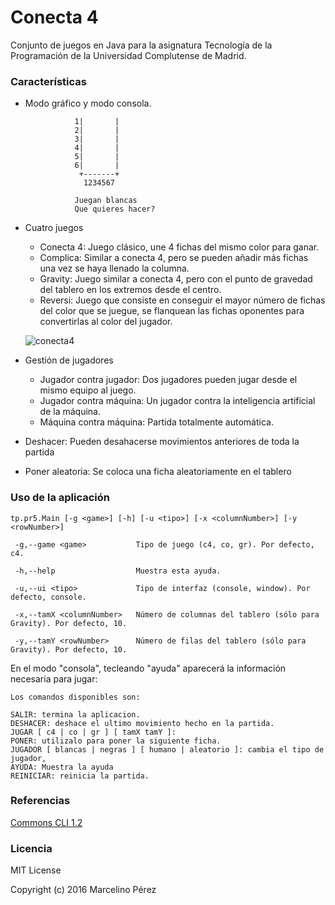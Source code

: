 # Conecta 4

Conjunto de juegos en Java para la asignatura Tecnología de la Programación de la Universidad Complutense de Madrid.

### Características

 - Modo gráfico y modo consola.

                  
                  1|       |
                  2|       |
                  3|       |
                  4|       |
                  5|       |
                  6|       |
                   +-------+
                    1234567

                  Juegan blancas
                  Que quieres hacer? 
                 

 - Cuatro juegos
   - Conecta 4: Juego clásico, une 4 fichas del mismo color para ganar.
   - Complica: Similar a conecta 4, pero se pueden añadir más fichas una vez se haya llenado la columna.
   - Gravity: Juego similar a conecta 4, pero con el punto de gravedad del tablero en los extremos desde el centro.
   - Reversi: Juego que consiste en conseguir el mayor número de fichas del color que se juegue, se flanquean las fichas oponentes para convertirlas al color del jugador.
   
   ![](https://i.imgur.com/yPYU7mF.png "conecta4")
 - Gestión de jugadores
   - Jugador contra jugador: Dos jugadores pueden jugar desde el mismo equipo al juego.
   - Jugador contra máquina: Un jugador contra la inteligencia artificial de la máquina.
   - Máquina contra máquina: Partida totalmente automática.
 - Deshacer: Pueden desahacerse movimientos anteriores de toda la partida
 - Poner aleatoria: Se coloca una ficha aleatoriamente en el tablero

### Uso de la aplicación

```
tp.pr5.Main [-g <game>] [-h] [-u <tipo>] [-x <columnNumber>] [-y <rowNumber>]
 
 -g,--game <game>           Tipo de juego (c4, co, gr). Por defecto, c4.
 
 -h,--help                  Muestra esta ayuda.
 
 -u,--ui <tipo>             Tipo de interfaz (console, window). Por defecto, console.
 
 -x,--tamX <columnNumber>   Número de columnas del tablero (sólo para Gravity). Por defecto, 10.
 
 -y,--tamY <rowNumber>      Número de filas del tablero (sólo para Gravity). Por defecto, 10.
 ```
 
 En el modo "consola", tecleando "ayuda" aparecerá la información necesaria para jugar:
```
Los comandos disponibles son:

SALIR: termina la aplicacion.
DESHACER: deshace el ultimo movimiento hecho en la partida.
JUGAR [ c4 | co | gr ] [ tamX tamY ]:
PONER: utilizalo para poner la siguiente ficha.
JUGADOR [ blancas | negras ] [ humano | aleatorio ]: cambia el tipo de jugador,
AYUDA: Muestra la ayuda
REINICIAR: reinicia la partida.
```
### Referencias
[Commons CLI 1.2](https://commons.apache.org/proper/commons-cli/)

### Licencia 

MIT License

Copyright (c) 2016 Marcelino Pérez
